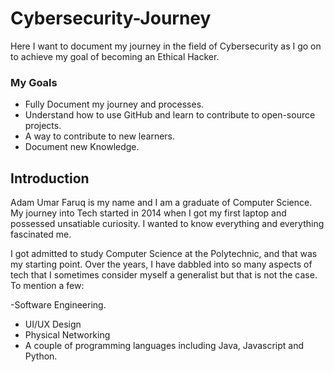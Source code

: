 # Cybersecurity-Journey
Here I want to document my journey in the field of Cybersecurity as I go on to achieve my goal of becoming an Ethical Hacker.

### My Goals

- Fully Document my journey and processes.
- Understand how to use GitHub and learn to contribute to open-source projects.
- A way to contribute to new learners.
- Document new Knowledge.

## Introduction

Adam Umar Faruq is my name and I am a graduate of Computer Science. My journey into Tech started in 2014 when I got my first laptop and possessed unsatiable curiosity. I wanted to know everything and everything fascinated me. 

I got admitted to study Computer Science at the Polytechnic, and that was my starting point. Over the years, I have dabbled into so many aspects of tech that I sometimes consider myself a generalist but that is not the case. To mention a few:

-Software Engineering. 
- UI/UX Design
- Physical Networking
- A couple of programming languages including Java, Javascript and Python.



